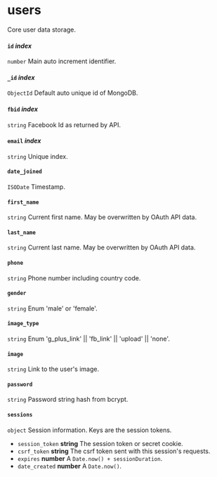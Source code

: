 # users
Core user data storage.

#### `id` *index*
`number` Main auto increment identifier.

#### `_id` *index*
`ObjectId` Default auto unique id of MongoDB.

#### `fbid` *index*
`string` Facebook Id as returned by API.

#### `email` *index*
`string` Unique index.

#### `date_joined`
`ISODate` Timestamp.

#### `first_name`
`string` Current first name. May be overwritten by OAuth API data.

#### `last_name`
`string` Current last name. May be overwritten by OAuth API data.

#### `phone`
`string` Phone number including country code.

#### `gender`
`string` Enum 'male' or 'female'.

#### `image_type`
`string` Enum 'g_plus_link' || 'fb_link' || 'upload' || 'none'.

#### `image`
`string` Link to the user's image.

#### `password`
`string` Password string hash from bcrypt.

#### `sessions`
`object` Session information. Keys are the session tokens.
   * `session_token` **string** The session token or secret cookie.
   * `csrf_token` **string** The csrf token sent with this session's requests.
   * `expires` **number** A `Date.now() + sessionDuration`.
   * `date_created` **number** A `Date.now()`.
